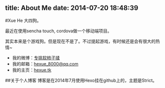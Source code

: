 title: About Me
date: 2014-07-20 18:48:39
---
#Xue He
大四狗。

最近在使用sencha touch, cordova做一个移动端项目。

其实本来是个游戏狗。但是现在不是了。不过提起游戏，有时候还是会有很大的热情~

+ 我的微博：[专挑软柿子揉](http://www.weibo.com/3480820781/)
+ 我的邮箱：[hexue_8000@qq.com](mailto:hexue_8000@qq.com)
+ 我的主页：[hexue.tk](http://hexue.tk)

##关于个人博客
博客是在2014年7月使用Hexo挂在github上的，主题是Strict。
